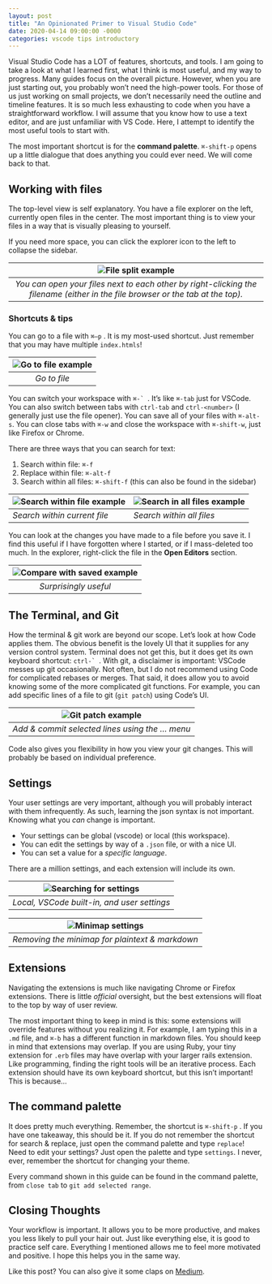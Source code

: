 ```yaml
---
layout: post
title: "An Opinionated Primer to Visual Studio Code"
date: 2020-04-14 09:00:00 -0000
categories: vscode tips introductory
---
```


Visual Studio Code has a LOT of features, shortcuts, and tools. I am going to take a look at what I learned first, what I think is most useful, and my way to progress. Many guides focus on the overall picture. However, when you are just starting out, you probably won’t need the high-power tools. For those of us just working on small projects, we don’t necessarily need the outline and timeline features. It is so much less exhausting to code when you have a straightforward workflow. I will assume that you know how to use a text editor, and are just unfamiliar with VS Code. Here, I attempt to identify the most useful tools to start with.

The most important shortcut is for the __command palette__. `⌘-shift-p` opens up a little dialogue that does anything you could ever need. We will come back to that.

## Working with files
The top-level view is self explanatory. You have a file explorer on the left, currently open files in the center. The most important thing is to view your files in a way that is visually pleasing to yourself.

If you need more space, you can click the explorer icon to the left to collapse the sidebar.

| ![File split example](/assets/images/file_split.png "File split") |
|:--:|
| *You can open your files next to each other by right-clicking the filename (either in the file browser or the tab at the top).* |

### Shortcuts & tips
You can go to a file with `⌘—p` . It is my most-used shortcut. Just remember that you may have multiple `index.htmls`!

| ![Go to file example](/assets/images/go_to_file.png "Go to file") |
|:--:|
| *Go to file* |

You can switch your workspace with ``⌘-` ``. It’s like `⌘-tab` just for VSCode. You can also switch between tabs with `ctrl-tab` and `ctrl-<number>` (I generally just use the file opener). You can save all of your files with `⌘-alt-s`. You can close tabs with `⌘-w` and close the workspace with `⌘-shift-w`, just like Firefox or Chrome.

There are three ways that you can search for text:
1. Search within file: `⌘-f`
2. Replace within file: `⌘-alt-f`
3. Search within all files: `⌘-shift-f` (this can also be found in the sidebar)

| ![Search within file example](/assets/images/search_within_file.png "Search within file") | ![Search in all files example](/assets/images/search_all_files.png "Search in all files") |
|:---|:---|
|*Search within current file*|*Search within all files*|

You can look at the changes you have made to a file before you save it. I find this useful if I have forgotten where I started, or if I mass-deleted too much. In the explorer, right-click the file in the **Open Editors** section.

| ![Compare with saved example](/assets/images/compare_saved.png "Compare with saved") |
|:--:|
| *Surprisingly useful* |

## The Terminal, and Git

How the terminal & git work are beyond our scope. Let’s look at how Code applies them. The obvious benefit is the lovely UI that it supplies for any version control system. Terminal does not get this, but it does get its own keyboard shortcut: ``ctrl-` ``.
With git, a disclaimer is important: VSCode messes up git occasionally. Not often, but I do not recommend using Code for complicated rebases or merges. That said, it does allow you to avoid knowing some of the more complicated git functions. For example, you can add specific lines of a file to git (`git patch`) using Code’s UI.

| ![Git patch example](/assets/images/patch_vscode.png "Substitute for git patch") |
|:--:|
| *Add & commit selected lines using the … menu* |

Code also gives you flexibility in how you view your git changes. This will probably be based on individual preference.

## Settings
Your user settings are very important, although you will probably interact with them infrequently. As such, learning the json syntax is not important. Knowing what you _can_ change is important.

- Your settings can be global (vscode) or local (this workspace).
- You can edit the settings by way of a `.json` file, or with a nice UI.
- You can set a value for a _specific language_.

There are a million settings, and each extension will include its own.

| ![Searching for settings](/assets/images/settings_vscode.png "Settings as shown in the command palette") |
|:--:|
| *Local, VSCode built-in, and user settings* |

| ![Minimap settings](/assets/images/minimap_settings.png "Minimap settings") |
|:--:|
| *Removing the minimap for plaintext & markdown* |

## Extensions
Navigating the extensions is much like navigating Chrome or Firefox extensions. There is little _official_ oversight, but the best extensions will float to the top by way of user review.

The most important thing to keep in mind is this: some extensions will override features without you realizing it. For example, I am typing this in a `.md` file, and `⌘-b` has a different function in markdown files. You should keep in mind that extensions may overlap. If you are using Ruby, your tiny extension for `.erb` files may have overlap with your larger rails extension. Like programming, finding the right tools will be an iterative process.
Each extension should have its own keyboard shortcut, but this isn’t important! This is because…

## The command palette
It does pretty much everything. Remember, the shortcut is `⌘-shift-p` . If you have one takeaway, this should be it. If you do not remember the shortcut for search & replace, just open the command palette and type `replace`! Need to edit your settings? Just open the palette and type `settings`. I never, ever, remember the shortcut for changing your theme.

Every command shown in this guide can be found in the command palette, from `close tab` to `git add selected range`.

## Closing Thoughts
Your workflow is important. It allows you to be more productive, and makes you less likely to pull your hair out. Just like everything else, it is good to practice self care. Everything I mentioned allows me to feel more motivated and positive. I hope this helps you in the same way.

Like this post? You can also give it some claps on [Medium](https://medium.com/@eking_30347/an-opinionated-primer-to-visual-studio-code-276dac578ed4).